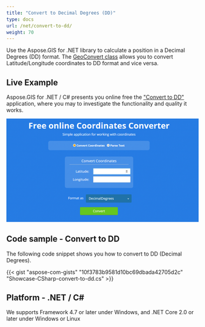 ```yaml
---
title: "Convert to Decimal Degrees (DD)"
type: docs
url: /net/convert-to-dd/
weight: 70
---
```


Use the Aspose.GIS for .NET library to calculate a position in a Decimal Degrees (DD) format. The [GeoConvert class](https://apireference.aspose.com/gis/net/aspose.gis/geoconvert) allows you to convert Latitude/Longitude coordinates to DD format and vice versa.

## **Live Example**

Aspose.GIS for .NET / C# presents you online free the ["Convert to DD"](https://products.aspose.app/gis/coordinates/convert-to-dd) application, where you may to investigate the functionality and quality it works.

![DD to {Extension2} Converter App](coordinates.png)

## **Code sample - Convert to DD**

The following code snippet shows you how to convert to DD (Decimal Degrees).

{{< gist "aspose-com-gists" "10f3783b9581d10bc69dbada42705d2c" "Showcase-CSharp-convert-to-dd.cs" >}}

## **Platform - .NET / C#**

We supports Framework 4.7 or later under Windows, and .NET Core 2.0 or later under Windows or Linux
